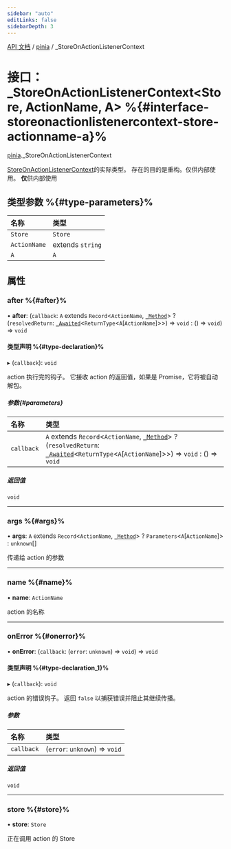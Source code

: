 ```yaml
---
sidebar: "auto"
editLinks: false
sidebarDepth: 3
---
```


[API 文档](../index.md) / [pinia](../modules/pinia.md) / \_StoreOnActionListenerContext

# 接口：\_StoreOnActionListenerContext<Store, ActionName, A\> %{#interface-storeonactionlistenercontext-store-actionname-a}%

[pinia](../modules/pinia.md)._StoreOnActionListenerContext

[StoreOnActionListenerContext](../modules/pinia.md#storeonactionlistenercontext)的实际类型。
存在的目的是重构。仅供内部使用。
**仅**供内部使用

## 类型参数 %{#type-parameters}%

| 名称 | 类型 |
| :------ | :------ |
| `Store` | `Store` |
| `ActionName` | extends `string` |
| `A` | `A` |

## 属性

### after %{#after}%

• **after**: (`callback`: `A` extends `Record`<`ActionName`, [`_Method`](../modules/pinia.md#_method)\> ? (`resolvedReturn`: [`_Awaited`](../modules/pinia.md#_awaited)<`ReturnType`<`A`[`ActionName`]\>\>) => `void` : () => `void`) => `void`

#### 类型声明 %{#type-declaration}%

▸ (`callback`): `void`

action 执行完的钩子。
它接收 action 的返回值，如果是 Promise，它将被自动解包。

##### 参数{#parameters}

| 名称 | 类型 |
| :------ | :------ |
| `callback` | `A` extends `Record`<`ActionName`, [`_Method`](../modules/pinia.md#_method)\> ? (`resolvedReturn`: [`_Awaited`](../modules/pinia.md#_awaited)<`ReturnType`<`A`[`ActionName`]\>\>) => `void` : () => `void` |

##### 返回值

`void`

___

### args %{#args}%

• **args**: `A` extends `Record`<`ActionName`, [`_Method`](../modules/pinia.md#_method)\> ? `Parameters`<`A`[`ActionName`]\> : `unknown`[]

传递给 action 的参数

___

### name %{#name}%

• **name**: `ActionName`

action 的名称

___

### onError %{#onerror}%

• **onError**: (`callback`: (`error`: `unknown`) => `void`) => `void`

#### 类型声明 %{#type-declaration_1}%

▸ (`callback`): `void`

action 的错误钩子。
返回 `false` 以捕获错误并阻止其继续传播。

##### 参数

| 名称 | 类型 |
| :------ | :------ |
| `callback` | (`error`: `unknown`) => `void` |

##### 返回值

`void`

___

### store %{#store}%

• **store**: `Store`

正在调用 action 的 Store
